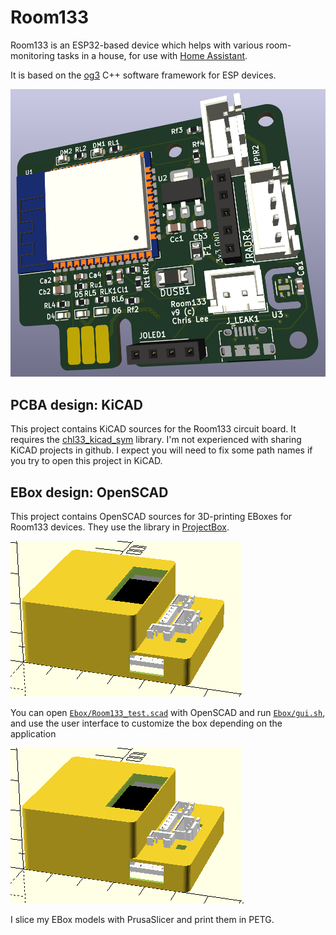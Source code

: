 # Room133

Room133 is an ESP32-based device which helps with various room-monitoring tasks in a house, for use with [Home Assistant](https://www.home-assistant.io/).

It is based on the [og3](https://github.com/chl33/og3) C++ software framework for ESP devices.

![Room133 board render](images/room133_board_render.png)

## PCBA design: KiCAD

This project contains KiCAD sources for the Room133 circuit board.  It requires the [chl33_kicad_sym](https://github.com/chl33/chl33_kicad_sym) library.  I'm not experienced with sharing KiCAD projects in github.  I expect you will need to fix some path names if you try to open this project in KiCAD.

## EBox design: OpenSCAD

This project contains OpenSCAD sources for 3D-printing EBoxes for Room133 devices.  They use the library in [ProjectBox](https://github.com/chl33/ProjectBox).

![EBox for use with PIR sensor and photoresistor, with OLED display](images/scad_ebox_oled_pirl_vitamins.png)

You can open [`Ebox/Room133_test.scad`](Ebox/Room133_test.scad) with OpenSCAD and run [`Ebox/gui.sh`](Ebox/gui.sh), and use the user interface to customize the box depending on the application


![GUI for customizing the Ebox](images/scad_ebox_oled_pirl_vitamins.png).

I slice my EBox models with PrusaSlicer and print them in PETG.

